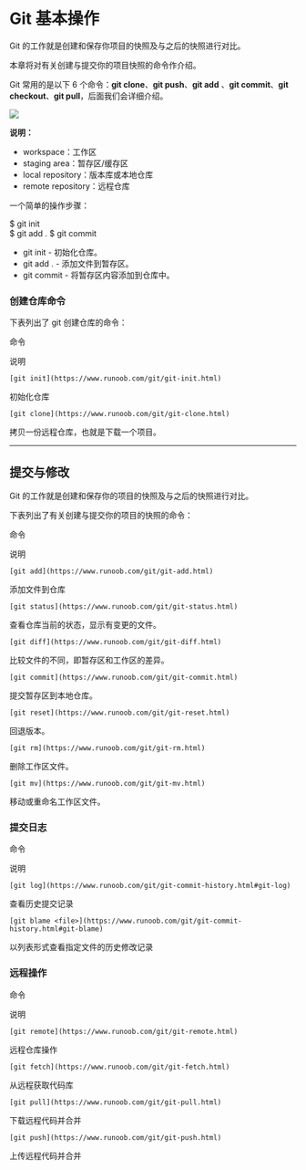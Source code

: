 # Git 基本操作

Git 的工作就是创建和保存你项目的快照及与之后的快照进行对比。

本章将对有关创建与提交你的项目快照的命令作介绍。

Git 常用的是以下 6 个命令：**git clone**、**git push**、**git add** 、**git commit**、**git checkout**、**git pull**，后面我们会详细介绍。

![](https://www.runoob.com/wp-content/uploads/2015/02/git-command.jpg)

**说明：**

-   workspace：工作区
-   staging area：暂存区/缓存区
-   local repository：版本库或本地仓库
-   remote repository：远程仓库

一个简单的操作步骤：

$ git init    
$ git add . $ git commit 

-   git init - 初始化仓库。
-   git add . - 添加文件到暂存区。
-   git commit - 将暂存区内容添加到仓库中。

### 创建仓库命令

下表列出了 git 创建仓库的命令：

命令

说明

`[git init](https://www.runoob.com/git/git-init.html)`

初始化仓库

`[git clone](https://www.runoob.com/git/git-clone.html)`

拷贝一份远程仓库，也就是下载一个项目。

---

## 提交与修改

Git 的工作就是创建和保存你的项目的快照及与之后的快照进行对比。

下表列出了有关创建与提交你的项目的快照的命令：

命令

说明

`[git add](https://www.runoob.com/git/git-add.html)`

添加文件到仓库

`[git status](https://www.runoob.com/git/git-status.html)`

查看仓库当前的状态，显示有变更的文件。

`[git diff](https://www.runoob.com/git/git-diff.html)`

比较文件的不同，即暂存区和工作区的差异。

`[git commit](https://www.runoob.com/git/git-commit.html)`

提交暂存区到本地仓库。

`[git reset](https://www.runoob.com/git/git-reset.html)`

回退版本。

`[git rm](https://www.runoob.com/git/git-rm.html)`

删除工作区文件。

`[git mv](https://www.runoob.com/git/git-mv.html)`

移动或重命名工作区文件。

### 提交日志

命令

说明

`[git log](https://www.runoob.com/git/git-commit-history.html#git-log)`

查看历史提交记录

`[git blame <file>](https://www.runoob.com/git/git-commit-history.html#git-blame)`

以列表形式查看指定文件的历史修改记录

### 远程操作

命令

说明

`[git remote](https://www.runoob.com/git/git-remote.html)`

远程仓库操作

`[git fetch](https://www.runoob.com/git/git-fetch.html)`

从远程获取代码库

`[git pull](https://www.runoob.com/git/git-pull.html)`

下载远程代码并合并

`[git push](https://www.runoob.com/git/git-push.html)`

上传远程代码并合并